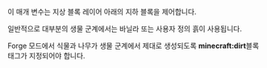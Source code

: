이 매개 변수는 지상 블록 레이어 아래의 지하 블록을 제어합니다.

일반적으로 대부분의 생물 군계에서는 바닐라 또는 사용자 정의 흙이 사용됩니다.

Forge 모드에서 식물과 나무가 생물 군계에서 제대로 생성되도록
<b>minecraft:dirt</b>블록 태그가 지정되어야 합니다.